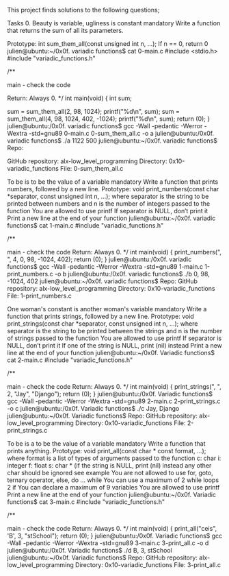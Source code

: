 This project finds solutions to the following questions;

Tasks 0. Beauty is variable, ugliness is constant mandatory Write a function that returns the sum of all its parameters.

Prototype: int sum_them_all(const unsigned int n, ...); If n == 0, return 0 julien@ubuntu:~/0x0f. variadic functions$ cat 0-main.c #include <stdio.h> #include "variadic_functions.h"

/**

main - check the code

Return: Always 0. */ int main(void) { int sum;

sum = sum_them_all(2, 98, 1024); printf("%d\n", sum); sum = sum_them_all(4, 98, 1024, 402, -1024); printf("%d\n", sum); return (0); } julien@ubuntu:/0x0f. variadic functions$ gcc -Wall -pedantic -Werror -Wextra -std=gnu89 0-main.c 0-sum_them_all.c -o a julien@ubuntu:/0x0f. variadic functions$ ./a 1122 500 julien@ubuntu:~/0x0f. variadic functions$ Repo:

GitHub repository: alx-low_level_programming Directory: 0x10-variadic_functions File: 0-sum_them_all.c

To be is to be the value of a variable mandatory Write a function that prints numbers, followed by a new line.
Prototype: void print_numbers(const char *separator, const unsigned int n, ...); where separator is the string to be printed between numbers and n is the number of integers passed to the function You are allowed to use printf If separator is NULL, don’t print it Print a new line at the end of your function julien@ubuntu:~/0x0f. variadic functions$ cat 1-main.c #include "variadic_functions.h"

/**

main - check the code
Return: Always 0. */ int main(void) { print_numbers(", ", 4, 0, 98, -1024, 402); return (0); } julien@ubuntu:/0x0f. variadic functions$ gcc -Wall -pedantic -Werror -Wextra -std=gnu89 1-main.c 1-print_numbers.c -o b julien@ubuntu:/0x0f. variadic functions$ ./b 0, 98, -1024, 402 julien@ubuntu:~/0x0f. variadic functions$ Repo:
GitHub repository: alx-low_level_programming Directory: 0x10-variadic_functions File: 1-print_numbers.c

One woman's constant is another woman's variable mandatory Write a function that prints strings, followed by a new line.
Prototype: void print_strings(const char *separator, const unsigned int n, ...); where separator is the string to be printed between the strings and n is the number of strings passed to the function You are allowed to use printf If separator is NULL, don’t print it If one of the string is NULL, print (nil) instead Print a new line at the end of your function julien@ubuntu:~/0x0f. Variadic functions$ cat 2-main.c #include "variadic_functions.h"

/**

main - check the code
Return: Always 0. */ int main(void) { print_strings(", ", 2, "Jay", "Django"); return (0); } julien@ubuntu:/0x0f. Variadic functions$ gcc -Wall -pedantic -Werror -Wextra -std=gnu89 2-main.c 2-print_strings.c -o c julien@ubuntu:/0x0f. Variadic functions$ ./c Jay, Django julien@ubuntu:~/0x0f. Variadic functions$ Repo:
GitHub repository: alx-low_level_programming Directory: 0x10-variadic_functions File: 2-print_strings.c

To be is a to be the value of a variable mandatory Write a function that prints anything.
Prototype: void print_all(const char * const format, ...); where format is a list of types of arguments passed to the function c: char i: integer f: float s: char * (if the string is NULL, print (nil) instead any other char should be ignored see example You are not allowed to use for, goto, ternary operator, else, do ... while You can use a maximum of 2 while loops 2 if You can declare a maximum of 9 variables You are allowed to use printf Print a new line at the end of your function julien@ubuntu:~/0x0f. Variadic functions$ cat 3-main.c #include "variadic_functions.h"

/**

main - check the code
Return: Always 0. */ int main(void) { print_all("ceis", 'B', 3, "stSchool"); return (0); } julien@ubuntu:/0x0f. Variadic functions$ gcc -Wall -pedantic -Werror -Wextra -std=gnu89 3-main.c 3-print_all.c -o d julien@ubuntu:/0x0f. Variadic functions$ ./d B, 3, stSchool julien@ubuntu:~/0x0f. Variadic functions$ Repo:
GitHub repository: alx-low_level_programming Directory: 0x10-variadic_functions File: 3-print_all.c
